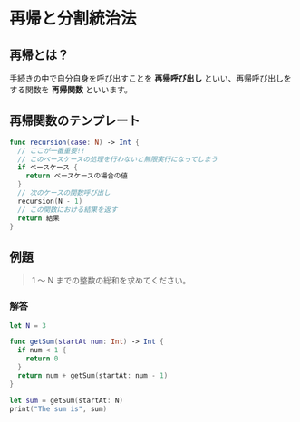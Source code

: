 # 再帰と分割統治法

## 再帰とは？

手続きの中で自分自身を呼び出すことを **再帰呼び出し** といい、再帰呼び出しをする関数を **再帰関数** といいます。

## 再帰関数のテンプレート

```swift
func recursion(case: N) -> Int {
  // ここが一番重要!!
  // このベースケースの処理を行わないと無限実行になってしまう
  if ベースケース {
    return ベースケースの場合の値
  }
  // 次のケースの関数呼び出し
  recursion(N - 1)
  // この関数における結果を返す
  return 結果
}
```

## 例題

> 1 〜 N までの整数の総和を求めてください。

### 解答
```swift
let N = 3

func getSum(startAt num: Int) -> Int {
  if num < 1 {
    return 0
  }
  return num + getSum(startAt: num - 1)
}

let sum = getSum(startAt: N)
print("The sum is", sum)
```